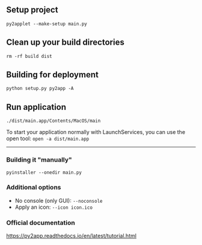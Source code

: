 
## Setup project
`py2applet --make-setup main.py`

## Clean up your build directories
`rm -rf build dist`

## Building for deployment
`python setup.py py2app -A`


## Run application
`./dist/main.app/Contents/MacOS/main`

To start your application normally with LaunchServices, you can use the open tool:
`open -a dist/main.app`


--- 

### Building it "manually"
`pyinstaller --onedir main.py`

### Additional options
* No console (only GUI): `--noconsole`
* Apply an icon: `--icon icon.ico`


### Official documentation
https://py2app.readthedocs.io/en/latest/tutorial.html